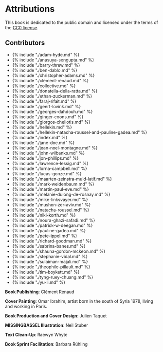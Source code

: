 # Attributions
This book is dedicated to the public domain and licensed under the
terms of the [CC0 license](/book/appendix/cc0-license).

## Contributors

* {% include "./adam-hyde.md" %}
* {% include "./anasuya-sengupta.md" %}
* {% include "./barry-threw.md" %}
* {% include "./ben-dablo.md" %}
* {% include "./christopher-adams.md" %}
* {% include "./clement-renaud.md" %}
* {% include "./collective.md" %}
* {% include "./donatella-della-ratta.md" %}
* {% include "./ethan-zuckerman.md" %}
* {% include "./faraj-rifait.md" %}
* {% include "./geert-lovink.md" %}
* {% include "./georges-dahdouh.md" %}
* {% include "./ginger-coons.md" %}
* {% include "./giorgos-cheliotis.md" %}
* {% include "./hellekin.md" %}
* {% include "./hellekin-natacha-roussel-and-pauline-gadea.md" %}
* {% include "./index.md" %}
* {% include "./jane-doe.md" %}
* {% include "./jean-noel-montagne.md" %}
* {% include "./john-wilbanks.md" %}
* {% include "./jon-phillips.md" %}
* {% include "./lawrence-lessig.md" %}
* {% include "./lorna-campbell.md" %}
* {% include "./lucas-gonze.md" %}
* {% include "./maarten-zeinstra-muid-latif.md" %}
* {% include "./mark-weidenbaum.md" %}
* {% include "./martin-paul-eve.md" %}
* {% include "./melanie-dulong-de-rosnay.md" %}
* {% include "./mike-linksvayer.md" %}
* {% include "./mushon-zer-aviv.md" %}
* {% include "./natacha-roussel.md" %}
* {% include "./niki-korth.md" %}
* {% include "./noura-ghazi-safadi.md" %}
* {% include "./patrick-w-deegan.md" %}
* {% include "./pauline-gadea.md" %}
* {% include "./pete-ippel.md" %}
* {% include "./richard-goodman.md" %}
* {% include "./sabrina-banes.md" %}
* {% include "./shauna-gordon-mckeon.md" %}
* {% include "./stephanie-vidal.md" %}
* {% include "./sulaiman-majali.md" %}
* {% include "./theophile-pillault.md" %}
* {% include "./tim-boykett.md" %}
* {% include "./tyng-ruey-chuang.md" %}
* {% include "./yu-li.md" %}


__Book Publishing__: Clément Renaud

__Cover Painting__: Omar Ibrahim, artist born in the south of Syria
1978, living and working in Paris.

__Book Production and Cover Design__: Julien Taquet

__MISSINGBASSEL Illustration__: Neil Stuber

__Text Clean-Up__: Raewyn Whyte

__Book Sprint Facilitation__: Barbara Rühling
